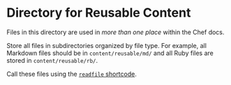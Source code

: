 <!-- markdownlint-disable MD002 -->
# Directory for Reusable Content
<!-- markdownlint-enable MD002 -->

Files in this directory are used in *more than one place* within the Chef docs.

Store all files in subdirectories organized by file type. For example, all Markdown files should be in `content/reusable/md/` and all Ruby files are stored in `content/reusable/rb/`.

Call these files using the [`readfile` shortcode](https://docs.chef.io/style/reuse/#readfile-shortcode).

